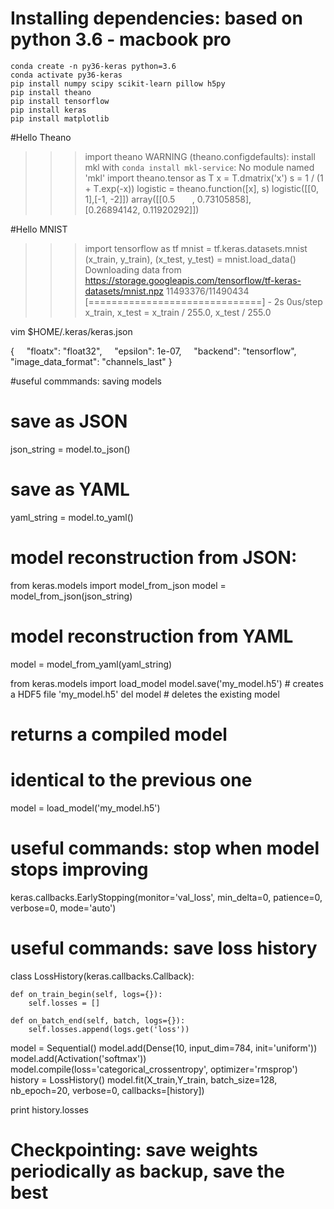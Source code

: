 # Installing dependencies: based on python 3.6 - macbook pro

    conda create -n py36-keras python=3.6
    conda activate py36-keras
    pip install numpy scipy scikit-learn pillow h5py
    pip install theano
    pip install tensorflow
    pip install keras
    pip install matplotlib 

#Hello Theano

>>> import theano
WARNING (theano.configdefaults): install mkl with `conda install mkl-service`: No module named 'mkl'
>>> import theano.tensor as T
>>> x = T.dmatrix('x')
>>> s = 1 / (1 + T.exp(-x))
>>> logistic = theano.function([x], s)
>>> logistic([[0, 1],[-1, -2]])
array([[0.5       , 0.73105858],
       [0.26894142, 0.11920292]])
>>> 

#Hello MNIST

>>> import tensorflow as tf
>>> mnist = tf.keras.datasets.mnist
>>> (x_train, y_train), (x_test, y_test) = mnist.load_data()
Downloading data from https://storage.googleapis.com/tensorflow/tf-keras-datasets/mnist.npz
11493376/11490434 [==============================] - 2s 0us/step
>>> x_train, x_test = x_train / 255.0, x_test / 255.0
>>> 


vim $HOME/.keras/keras.json 

{
    "floatx": "float32",
    "epsilon": 1e-07,
    "backend": "tensorflow",
    "image_data_format": "channels_last"
}

#useful commmands: saving models

# save as JSON 
json_string = model.to_json()

# save as YAML 
yaml_string = model.to_yaml() 

# model reconstruction from JSON: 

from keras.models import model_from_json 
model = model_from_json(json_string) 

# model reconstruction from YAML 
model = model_from_yaml(yaml_string)

from keras.models import load_model 
model.save('my_model.h5') # creates a HDF5 file 'my_model.h5' 
del model # deletes the existing model

# returns a compiled model
# identical to the previous one 

model = load_model('my_model.h5')

# useful commands: stop when model stops improving
keras.callbacks.EarlyStopping(monitor='val_loss', min_delta=0,  patience=0, verbose=0, mode='auto')

# useful commands: save loss history
class LossHistory(keras.callbacks.Callback):     

	def on_train_begin(self, logs={}):         
		self.losses = []     
	
	def on_batch_end(self, batch, logs={}):        
		self.losses.append(logs.get('loss')) 
	
model = Sequential() 
model.add(Dense(10, input_dim=784, init='uniform')) 
model.add(Activation('softmax')) 
model.compile(loss='categorical_crossentropy', optimizer='rmsprop') history = LossHistory() 
model.fit(X_train,Y_train, batch_size=128, nb_epoch=20,  verbose=0, callbacks=[history]) 

print history.losses

# Checkpointing: save weights periodically as backup, save the best

